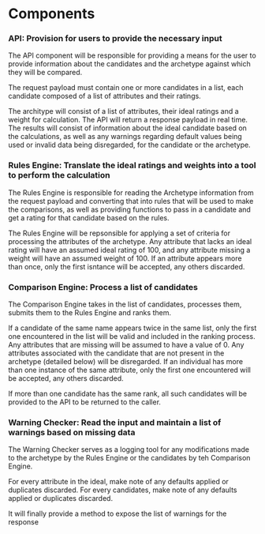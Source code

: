 # Components

### API: Provision for users to provide the necessary input
The API component will be responsible for providing a means for the user to provide information about the candidates and the archetype against which they will be compared.

The request payload must contain one or more candidates in a list, each candidate composed of a list of attributes and their ratings. 

The architype will consist of a list of attributes, their ideal ratings and a weight for calculation. 
The API will return a response payload in real time. The results will consist of information about the ideal candidate based on the calculations, as well as any warnings regarding default values being used or invalid data being disregarded, for the candidate or the archetype. 

### Rules Engine: Translate the ideal ratings and weights into a tool to perform the calculation
The Rules Engine is responsible for reading the Archetype information from the request payload and converting that into rules that will be used to make the comparisons, as well as providing functions to pass in a candidate and get a rating for that candidate based on the rules.

The Rules Engine will be repsonsible for applying a set of criteria for processing the attributes of the archetype. Any attribute that lacks an ideal rating will have an assumed ideal rating of 100, and any attribute missing a weight will have an assumed weight of 100. If an attribute appears more than once, only the first isntance will be accepted, any others discarded.

### Comparison Engine: Process a list of candidates
The Comparison Engine takes in the list of candidates, processes them, submits them to the Rules Engine and ranks them.

If a candidate of the same name appears twice in the same list, only the first one encountered in the list will be valid and included in the ranking process. Any attributes that are missing will be assumed to have a value of 0. Any attributes associated with the candidate that are not present in the archetype (detailed below) will be disregarded. If an individual has more than one instance of the same attribute, only the first one encountered will be accepted, any others discarded.

If more than one candidate has the same rank, all such candidates will be provided to the API to be returned to the caller.

### Warning Checker: Read the input and maintain a list of warnings based on missing data
The Warning Checker serves as a logging tool for any modifications made to the archetype by the Rules Engine or the candidates by teh Comparison Engine.

For every attribute in the ideal, make note of any defaults applied or duplicates discarded. For every candidates, make note of any defaults applied or duplicates discarded. 

It will finally provide a method to expose the list of warnings for the response